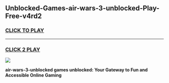 
## Unblocked-Games-air-wars-3-unblocked-Play-Free-v4rd2
<h3>
<a href="https://premium76.site?title=air-wars-3-unblocked&ref=12A">CLICK TO PLAY</a></h3>
<hr>

<h3>
<a href="https://premium76.site?title=air-wars-3-unblocked&ref=12A">CLICK 2 PLAY</a>
  
</h3>

<a href="https://premium76.site?title=air-wars-3-unblocked&ref=12A"><img src="https://clearcache.store/games.png"></a>


**air-wars-3-unblocked games unblocked: Your Gateway to Fun and Accessible Online Gaming**
